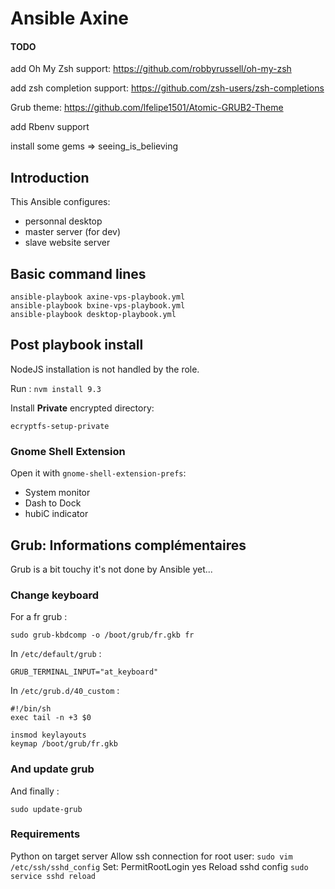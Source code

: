# Ansible Axine

#### TODO
add Oh My Zsh support:
https://github.com/robbyrussell/oh-my-zsh

add zsh completion support:
https://github.com/zsh-users/zsh-completions

Grub theme:
https://github.com/lfelipe1501/Atomic-GRUB2-Theme

add Rbenv support

install some gems => seeing_is_believing

## Introduction
This Ansible configures:

- personnal desktop
- master server (for dev)
- slave website server 

## Basic command lines
````
ansible-playbook axine-vps-playbook.yml
ansible-playbook bxine-vps-playbook.yml
ansible-playbook desktop-playbook.yml
````

## Post playbook install
NodeJS installation is not handled by the role.

Run : `nvm install 9.3`

Install **Private** encrypted directory:

`ecryptfs-setup-private`

### Gnome Shell Extension
Open it with `gnome-shell-extension-prefs`:

- System monitor
- Dash to Dock
- hubiC indicator

## Grub: Informations complémentaires
Grub is a bit touchy it's not done by Ansible yet...

### Change keyboard
For a fr grub :

`sudo grub-kbdcomp -o /boot/grub/fr.gkb fr`

In `/etc/default/grub` :

`GRUB_TERMINAL_INPUT="at_keyboard"`

In `/etc/grub.d/40_custom` :

````
#!/bin/sh
exec tail -n +3 $0

insmod keylayouts
keymap /boot/grub/fr.gkb
````

### And update grub
And finally :

`sudo update-grub`

### Requirements
Python on target server
Allow ssh connection for root user:
`sudo vim /etc/ssh/sshd_config`
Set: PermitRootLogin yes
Reload sshd config
`sudo service sshd reload`